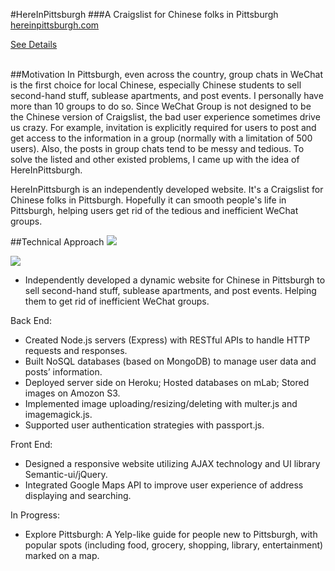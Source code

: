 #HereInPittsburgh 
###A Craigslist for Chinese folks in Pittsburgh
[hereinpittsburgh.com](https://hereinpittsburgh.herokuapp.com/)

[See Details](https://www.zihanx.com/hereinpittsburgh)



</br>
##Motivation
In Pittsburgh, even across the country, group chats in WeChat is the first choice for local Chinese, especially Chinese students to sell second-hand stuff, sublease apartments, and post events. I personally have more than 10 groups to do so. Since WeChat Group is not designed to be the Chinese version of Craigslist, the bad user experience sometimes drive us crazy. For example, invitation is explicitly required for users to post and get access to the information in a group (normally with a limitation of 500 users). Also, the posts in group chats tend to be messy and tedious.  To solve the listed and other existed problems, I came up with the idea of HereInPittsburgh.

HereInPittsburgh is an independently developed website. It's a Craigslist for Chinese folks in Pittsburgh. Hopefully it can smooth people's life in Pittsburgh, helping users get rid of the tedious and inefficient WeChat groups.

##Technical Approach
![](https://s3.amazonaws.com/hereinpittsburgh/zihanx.com/hip_tech1.png)

![](https://s3.amazonaws.com/hereinpittsburgh/zihanx.com/hip_tech2.png)

* Independently developed a dynamic website for Chinese in Pittsburgh to sell second-hand stuff, sublease apartments, and post events. Helping them to get rid of inefficient WeChat groups.

Back End:  

* Created Node.js servers (Express) with RESTful APIs to handle HTTP requests and responses.  
* Built NoSQL databases (based on MongoDB) to manage user data and posts’ information.  
* Deployed server side on Heroku; Hosted databases on mLab; Stored images on Amozon S3.  
* Implemented image uploading/resizing/deleting with multer.js and imagemagick.js.  
* Supported user authentication strategies with passport.js.

Front End:  

* Designed a responsive website utilizing AJAX technology and UI library Semantic-ui/jQuery.  
* Integrated Google Maps API to improve user experience of address displaying and searching.  

In Progress:

* Explore Pittsburgh: A Yelp-like guide for people new to Pittsburgh, with popular spots (including food, grocery, shopping, library, entertainment) marked on a map.



